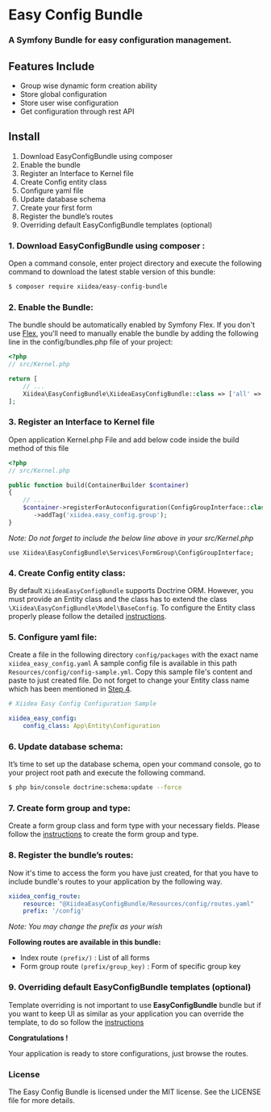 Easy Config Bundle
==================
### A Symfony Bundle for easy configuration management.

## Features Include
* Group wise dynamic form creation ability
* Store global configuration
* Store user wise configuration
* Get configuration through rest API

## Install
1. Download EasyConfigBundle using composer
2. Enable the bundle
3. Register an Interface to Kernel file
4. Create Config entity class
5. Configure yaml file
6. Update database schema 
7. Create your first form 
8. Register the bundle’s routes
9. Overriding default EasyConfigBundle templates (optional)


### 1. Download EasyConfigBundle using composer :
Open a command console, enter project directory and execute the following command to download the latest stable version of this bundle:
```bash
$ composer require xiidea/easy-config-bundle
```

### 2. Enable the Bundle:
The bundle should be automatically enabled by Symfony Flex. If you don't use [Flex](https://symfony.com/doc/current/setup/flex.html), you'll need to manually enable the bundle by adding the following line in the config/bundles.php file of your project:

```php
<?php
// src/Kernel.php

return [
    // ...
    Xiidea\EasyConfigBundle\XiideaEasyConfigBundle::class => ['all' => true],
];
```

### 3. Register an Interface to Kernel file
Open application Kernel.php File and add below code inside the build method of this file
```php
<?php
// src/Kernel.php

public function build(ContainerBuilder $container)
{
    // ...
    $container->registerForAutoconfiguration(ConfigGroupInterface::class)
	   ->addTag('xiidea.easy_config.group');
}
```

_Note: Do not forget to include the below line above in your src/Kernel.php_

`use Xiidea\EasyConfigBundle\Services\FormGroup\ConfigGroupInterface;`

### 4. Create Config entity class:
By default `XiideaEasyConfigBundle` supports Doctrine ORM. However, you must provide an Entity class and the class has to extend the class  `\Xiidea\EasyConfigBundle\Model\BaseConfig`. To configure the Entity class properly please follow the detailed [instructions](https://github.com/xiidea/EasyConfigBundle/blob/main/Resources/doc/config-entity.md).

### 5. Configure yaml file:
Create a file in the following directory `config/packages` with the exact name `xiidea_easy_config.yaml`
A sample config file is available in this path `Resources/config/config-sample.yml`. Copy this sample file's content and paste to just created file. Do not forget to change your Entity class name which has been mentioned in [Step 4](https://github.com/xiidea/EasyConfigBundle/blob/main/Resources/doc/config-entity.md).
```yaml
# Xiidea Easy Config Configuration Sample

xiidea_easy_config:
    config_class: App\Entity\Configuration
```
### 6. Update database schema:
It’s time to set up the database schema, open your command console, go to your project root path and execute the following command.

```bash
$ php bin/console doctrine:schema:update --force
```
### 7. Create form group and type:
Create a form group class and form type with your necessary fields. Please follow the [instructions](https://github.com/xiidea/EasyConfigBundle/blob/main/Resources/doc/form-group-and-type.md) to create the form group and type.

### 8. Register the bundle’s routes:
Now it's time to access the form you have just created, for that you have to include bundle's routes to your application by the following way.
```yaml
xiidea_config_route:
    resource: "@XiideaEasyConfigBundle/Resources/config/routes.yaml"
    prefix: '/config'
```
_Note: You may change the prefix as your wish_

**Following routes are available in this bundle:**
* Index route `(prefix/)` : List of all forms
* Form group route `(prefix/group_key)` : Form of specific group key

### 9. Overriding default EasyConfigBundle templates (optional)
Template overriding is not important to use **EasyConfigBundle** bundle but if you want to keep UI as similar as your application you can override the template, to do so follow the [instructions](https://github.com/xiidea/EasyConfigBundle/blob/main/Resources/doc/overriding_templates.md) 

**Congratulations !**

Your application is ready to store configurations, just browse the routes.

### License
The Easy Config Bundle is licensed under the MIT license. See the LICENSE file for more details.